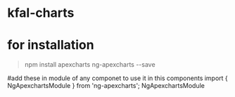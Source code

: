 # kfal-charts

# for installation
>npm install apexcharts ng-apexcharts --save


#add these in module of any componet to use it in this components
import { NgApexchartsModule } from 'ng-apexcharts';
NgApexchartsModule
